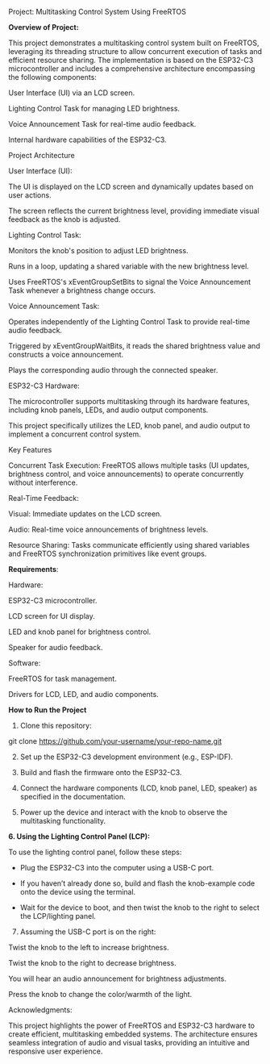 Project: Multitasking Control System Using FreeRTOS

**Overview of Project:**

This project demonstrates a multitasking control system built on FreeRTOS, leveraging its threading structure to allow concurrent execution of tasks and efficient resource sharing. The implementation is based on the ESP32-C3 microcontroller and includes a comprehensive architecture encompassing the following components:

User Interface (UI) via an LCD screen.

Lighting Control Task for managing LED brightness.

Voice Announcement Task for real-time audio feedback.

Internal hardware capabilities of the ESP32-C3.

Project Architecture

User Interface (UI):

The UI is displayed on the LCD screen and dynamically updates based on user actions.

The screen reflects the current brightness level, providing immediate visual feedback as the knob is adjusted.

Lighting Control Task:

Monitors the knob's position to adjust LED brightness.

Runs in a loop, updating a shared variable with the new brightness level.

Uses FreeRTOS's xEventGroupSetBits to signal the Voice Announcement Task whenever a brightness change occurs.

Voice Announcement Task:

Operates independently of the Lighting Control Task to provide real-time audio feedback.

Triggered by xEventGroupWaitBits, it reads the shared brightness value and constructs a voice announcement.

Plays the corresponding audio through the connected speaker.


ESP32-C3 Hardware:

The microcontroller supports multitasking through its hardware features, including knob panels, LEDs, and audio output components.

This project specifically utilizes the LED, knob panel, and audio output to implement a concurrent control system.

Key Features

Concurrent Task Execution: FreeRTOS allows multiple tasks (UI updates, brightness control, and voice announcements) to operate concurrently without interference.


Real-Time Feedback:

Visual: Immediate updates on the LCD screen.

Audio: Real-time voice announcements of brightness levels.

Resource Sharing: Tasks communicate efficiently using shared variables and FreeRTOS synchronization primitives like event groups.



**Requirements**:

Hardware:

ESP32-C3 microcontroller.

LCD screen for UI display.

LED and knob panel for brightness control.

Speaker for audio feedback.

Software:

FreeRTOS for task management.

Drivers for LCD, LED, and audio components.




**How to Run the Project**

1. Clone this repository:

git clone https://github.com/your-username/your-repo-name.git

2. Set up the ESP32-C3 development environment (e.g., ESP-IDF).

3. Build and flash the firmware onto the ESP32-C3.

4. Connect the hardware components (LCD, knob panel, LED, speaker) as specified in the documentation.

5. Power up the device and interact with the knob to observe the multitasking functionality.

**6. Using the Lighting Control Panel (LCP):**

To use the lighting control panel, follow these steps:

 - Plug the ESP32-C3 into the computer using a USB-C port.

 - If you haven’t already done so, build and flash the knob-example code onto the device using the terminal.

 - Wait for the device to boot, and then twist the knob to the right to select the LCP/lighting panel.

7. Assuming the USB-C port is on the right:

Twist the knob to the left to increase brightness.

Twist the knob to the right to decrease brightness.

You will hear an audio announcement for brightness adjustments.

Press the knob to change the color/warmth of the light.



Acknowledgments:

This project highlights the power of FreeRTOS and ESP32-C3 hardware to create efficient, multitasking embedded systems. The architecture ensures seamless integration of audio and visual tasks, providing an intuitive and responsive user experience.
